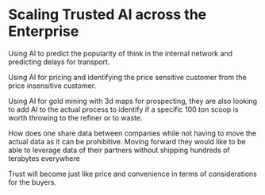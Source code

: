 # Scaling Trusted AI across the Enterprise

Using AI to predict the popularity of think in the internal network and predicting delays for transport.

Using AI for pricing and identifying the price sensitive customer from the price insensitive customer.

Using AI for gold mining with 3d maps for prospecting, they are also looking to add AI to the actual process to identify if a specific 100 ton scoop is worth throwing to the refiner or to waste.

How does one share data between companies while not having to move the actual data as it can be prohibitive. Moving forward they would like to be able to leverage data of their partners without shipping hundreds of terabytes everywhere

Trust will become just like price and convenience in terms of considerations for the buyers.


